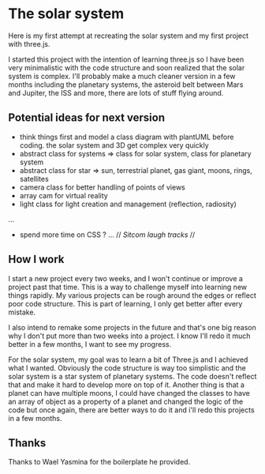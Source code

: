 # The solar system

Here is my first attempt at recreating the solar system and my first project with three.js.

I started this project with the intention of learning three.js so I have been very minimalistic with the code structure and soon realized that the solar system is complex. I'll probably make a much cleaner version in a few months including the planetary systems, the asteroid belt between Mars and Jupiter, the ISS and more, there are lots of stuff flying around.

## Potential ideas for next version

- think things first and model a class diagram with plantUML before coding. the solar system and 3D get complex very quickly
- abstract class for systems => class for solar system, class for planetary system
- abstract class for star => sun, terrestrial planet, gas giant, moons, rings, satellites
- camera class for better handling of points of views
- array cam for virtual reality
- light class for light creation and management (reflection, radiosity)

...

- spend more time on CSS ? ... // _Sitcom laugh tracks_ //

## How I work

I start a new project every two weeks, and I won't continue or improve a project past that time. This is a way to challenge myself into learning new things rapidly. My various projects can be rough around the edges or reflect poor code structure. This is part of learning, I only get better after every mistake.

I also intend to remake some projects in the future and that's one big reason why I don't put more than two weeks into a project. I know I'll redo it much better in a few months, I want to see my progress.

For the solar system, my goal was to learn a bit of Three.js and I achieved what I wanted. Obviously the code structure is way too simplistic and the solar system is a star system of planetary systems. The code doesn't reflect that and make it hard to develop more on top of it. Another thing is that a planet can have multiple moons, I could have changed the classes to have an array of object as a property of a planet and changed the logic of the code but once again, there are better ways to do it and i'll redo this projects in a few months.

## Thanks

Thanks to Wael Yasmina for the boilerplate he provided.
